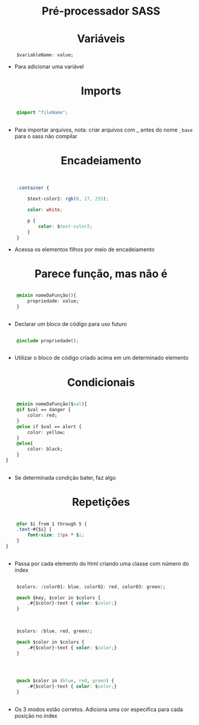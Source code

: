 <h1 align="center">Pré-processador SASS</h1>

<h1 align="center">Variáveis</h1>

``` css
    $variableName: value;
```
* Para adicionar uma variável

<h1 align="center">Imports</h1>

``` css

    @import "fileName";
    
```

* Para importar arquivos, nota: criar arquivos com _ antes do nome ``` _base ``` para o sass não compilar

<h1 align="center">Encadeiamento</h1>

``` css
    
    
    .container {

        $text-color2: rgb(0, 17, 255);

        color: white;

        p {
            color: $text-color2;
        }
    }
```

* Acessa os elementos filhos por meio de encadeiamento

<h1 align="center">Parece função, mas não é</h1>

``` css
    
    @mixin nomeDaFunção(){
        propriedade: value;
    }
        
```
* Declarar um bloco de código para uso futuro

``` css
    
    @include propriedade();
        
```

* Utilizar o bloco de código criado acima em um determinado elemento


<h1 align="center">Condicionais</h1>


``` css
    
    @mixin nomeDaFunção($val){
    @if $val == danger {
        color: red;
    }
    @else if $val == alert {
        color: yellow;
    }
    @else{
        color: black;
    }
}
        
```

* Se determinada condição bater, faz algo

<h1 align="center">Repetições</h1>

``` css
    
    @for $i from 1 through 5 {
    .text-#{$i} {
        font-size: 15px * $i;
    }
}
        
```
* Passa por cada elemento do html criando uma classe com número do index



``` css
    
    $colors: (color01: blue, color02: red, color03: green);

    @each $key, $color in $colors {
        .#{$color}-text { color: $color;}
    }
       
```


``` css
    
    $colors: (blue, red, green);

    @each $color in $colors {
        .#{$color}-text { color: $color;}
    }
       
```

``` css
    

    @each $color in (blue, red, green) {
        .#{$color}-text { color: $color;}
    }
       
```

* Os 3 modos estão corretos. Adiciona uma cor específica para cada posição no index 


